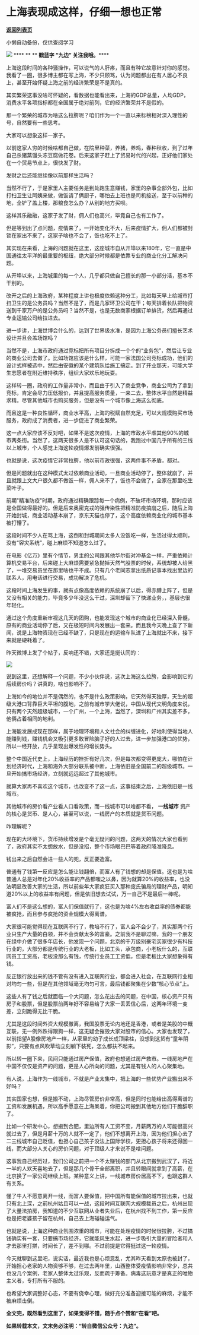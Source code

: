 # 上海表现成这样，仔细一想也正常

[**返回列表页**](/gzh/九边)

小懒自动备份，仅供查阅学习

******![](https://mmbiz.qpic.cn/mmbiz_gif/Lvm6UAoJibrP9JEWQRXR3swLXRYlFicicbg2q6gYPiapiaCkPr8GibxibGO0jcDe76cnAUJ3KBkCmyTIZBueDAOslJ0Zw/640?wx_fmt=gif)******
**** ** ** **戳蓝字 **“九边”** 关注我哦。******

  

上海这段时间的各种骚操作，可以说气的人肝疼，而且有种它故意针对你的感觉。我看了一圈，很多博主都在写上海，不少只顾骂，认为问题都出在有人居心不良上，甚至开始怀疑上海之前的经济繁荣是不是真的。

其实繁荣这事没啥可怀疑的，看数据也能看出来，上海的GDP总量，人均GDP，消费水平各项指标都在全国属于绝对前列，它的经济繁荣并不是假的。

那一个繁荣的城市为啥这么拉胯呢？咱们作为一个一直以来标榜相对深入理性的号，自然要有一些思考。

大家可以想象这样一家子。

以前这家人穷的时候啥都自己做，在院里种菜，养猪，养鸡，春种秋收，到了过年自己杀猪蒸馒头冻豆腐做花卷。后来这家子赶上了贸易时代的兴起，正好他们家处在一个贸易节点上，很快发了财。

发财之后还能继续像以前那样生活吗？

当然不行了，于是家里人主要任务是到处跑生意赚钱，家里的杂事全部外包，比如打扫卫生让阿姨来做，做饭请了俩厨子，哪怕去上班也是司机接送，至于以前种的地，全铲了盖上楼，那粮食怎么办？从别的地方买呗。

这样其乐融融，这家子发了财，佣人们也高兴，毕竟自己也有工作了。

但是等到出了点问题，疫情来了，一开始变化不大，后来疫情扩大，佣人们都被封锁在家出不来了，这家子啥也不会了，饭也吃不上了。

其实现在来看，上海的问题就在这里，这座城市自从开埠以来180年，它一直是中国通往太平洋的最重要的枢纽，绝大部分时候都是依靠专业的商业化分工解决问题。

从开埠以来，上海城里的每一个人，几乎都只做自己擅长的那一小部分活，基本不干别的。

改开之后的上海政府，某种程度上讲也极度依赖这种分工，比如每天早上给城市打扫卫生的是公务员吗？当然不是了，而是几家环卫公司在干；每天排着长队把物资送到千家万户的是公务员吗？当然不是，也是无数商家根据订单排货，然后再通过专业运输公司给拉进去。

进一步讲，上海世博会什么的，达到了世界级水准，是因为上海公务员们擅长艺术设计并且会盖场馆吗？

当然不是，上海市政府通过竞标把所有项目分拆成一个个的“业务包”，然后让专业的商业公司去做了。比如场馆应该是什么样，可能一家法国公司竞标成功，他们的设计式样被选中，然后由安徽的某个建筑队给施工搞定。到了开业那天，可能大学生志愿者在附近维持秩序，组织大家欢乐地玩耍。

这样转一圈，政府的工作量非常小，而且由于引入了商业竞争，商业公司为了拿到竞标，肯定会尽力压低报价，并且提高服务质量，一来二去，整体水平自然是精益求精。尽管其他城市也购买服务，但是没有一个城市像上海这么彻底。

而且这是一种良性循环，商业水平高，上海的税赋自然充足，可以大规模购买市场服务，政府成了消费者，进一步促进了商业繁荣。

这一点大家应该不反对吧，如果不是这次疫情，上海的市政水平虐其他90%的城市两条街。当然了，这两天很多人是不认可这句话的，我跑过中国几乎所有的三线以上城市，个人感觉上海这轮疫情爆发前确实很强。

也就是说，这次疫情它非常拉胯，他以前市政很强，这两件事不矛盾，都对。

但是问题就出在这种模式太过依赖商业活动，一旦商业活动停了，整体就崩了，并且就跟上文大户很久都不做饭一样，佣人来不了，饭也不会做了，全家在那里吃生菜叶子。

前期"精准防疫"时期，政府通过精确跟踪每一个病例，不破坏市场环境，那时应该是全国做得最好的。但是后来奥密克戎的强传染性把精准防疫搞崩之后，随后上海开始封城，商业活动基本崩了，京东天猫也停了，这个高度依赖商业化的城市基本被打懵了。

这段时间不少人在骂上海，这倒和封城期间太多人没饭吃一样，生活过得太顺利，没有“容灾系统”，碰上麻烦不知道怎么过了。

在电影《亿万》里有个情节，男主的公司跟其他华尔街对冲基金一样，严重依赖计算机交易平台，后来碰上大麻烦需要紧急抛掉天然气股票的时候，系统却被人给黑了，一堆交易员坐在那里啥也干不成。只有几个老同志拿出纸质记事本找出里边的联系人，用电话进行交易，成功解决了危机。

这段时间上海发生的事，就有点像高度依赖的系统崩了以后，得赤膊上阵了，但是又没有相关的能力，毕竟多少年没这么干过，深圳却留下了快递业务，，基层也很年轻化。

通过这个角度重新审视这几天的团购，也能发现这个城市的商业化已经深入骨髓，原有的商业活动停了后，又在极短时间内发展出一套来。而且我今天晚上查了下新闻，说是上海物资现在已经不缺了，只是现在的运输车队进了上海就出不来，接下来就是硬耗着了。

昨天微博上发了个帖子，反响还不错，大家还是挺认同的：

  

![](https://mmbiz.qpic.cn/mmbiz_png/INpibEpTBzYetzye7Uf9hMicSLT816SlkRxmAe34GvQVWpZnqX2iazCp9EAPCmLmDficrJWYrTWDclxexBLjia20vaw/640?wx_fmt=png)

  

说到这里，还想解释一个问题，不少小伙伴说，这次上海这么拉胯，会影响到它的后续房价吗？讲真的，啥也影响不了。

上海如今的地位并不是偶然的，也不是什么政策影响，它天然得天独厚，天生的超级大港口背靠巨大平坦的腹地，之前有城市学大佬说，中国从现代文明角度来说，只有两个天然超级城市，一个广州，一个上海，当然了，深圳和广州其实差不多，他俩占着相同的地利。

上海能发展成现在那样，属于地理环境和人文社会的纠缠进化，好地利使得当地人能赚到钱，赚钱机会又吸引更多敢冒险脑子好的人过去，进一步加强港口的优势，所以一经开放，几乎呈现出爆发性的增长势头。

整个中国近代史上，上海经历的挫折有好几次，但是每次都变得更庞大，哪怕在计划经济时代，上海和海外大部分联系被中断，上海依旧是全国前二的超级城市。一旦开始搞市场经济，立刻就远远超过了其他城市。

就算大家再不喜欢这个城市，也改变不了这一点，这事结束之后，上海依旧是一线城市。

其他城市的房价看产业看人口看政策，而一线城市可以啥都不看， **一线城市** 资产的核心是货币、是人心，甚至可以说，一线房产的本质就是货币问题。

咋理解呢？

现在的大环境下，货币持续增发是个毫无疑问的问题，这两天的情况大家也看到了，政府其实不太想放水，但是没招，整个市场眼巴巴等着政府降准降息。

钱出来之后自然会进一些人的兜，反正要造富。

普通有了钱第一反应是怎么能让钱翻倍，而富人有了钱想的却是保值。这也是为啥普通人总是对年化20%收益率的产品都嗤之以鼻，因为就算20%的收益率，也没法明显改善大家的生活，所以前些年大家疯狂买入那种庞氏骗局的理财产品，明知道20%以上的收益率有问题，但是依旧想去试试，万一自己不是最后一棒呢。

富人们不是这么想的，富人们保值就行了，这也是为啥4%左右收益率的债券都能被疯抢，而且参与疯抢的资金规模大得离谱。

大家很可能觉得现在互联网不行了，教培不行了，富人会不会少了，其实那两个行业只生产大量的白领，并不会贡献太多的富豪。之前我不是聊过嘛，我的一个朋友在绿中介做了很多年店长，他发现一个问题，北京的千万级别豪宅买家很少有科技行业的，大部分都是传统行业的大老板，比如工头，承包商，小老板什么的，互联网员工工资高，老板没那么有钱，传统行业员工工资低，但是老板比大家想象得有钱。

反正银行放出来的钱不管有没有进入互联网行业，都会进入社会，在互联网行业相对均匀一些，但是在其他领域毫无均匀可言，最后钱都聚集在少数“核心节点”上。

这些人有了钱之后就面临一个大问题，怎么花出去的问题，在中国，核心资产只有房子和股票，但是股票前两年好不容易给了大家一丢丢信心后，这两年环境一变差，立刻跪得无比干脆。

尤其是这段时间外资大规模撤离，我国股票无论内地还是香港，或者是美股的中概互联，无一例外跌得跟狗一样，这无疑会摧毁大家对股市的信心。大家也发现了，以前指望A股像房地产一样，从家里的幼子成长成顶梁柱，没想到这货有“童年阴影”，只要有点风吹草动立刻躺下装死，怎么都扶不起来。

所以转一圈下来，民间只能通过房产保值，政府也想通过房产救市。一线房地产在中国不仅仅是资产的问题，更是人心所向的问题，尤其是有钱人的人心聚集地。

有人说，上海作为一线城市，不就是产业太集中，把上海的一些优势产业搬出来不好吗？

其实国家也想，但是搬不动，上海尽管房价非常高，但是同时也能给出高得离谱的工资和发展机遇，所以高手愿意在上海呆着，你把公司搬到其他地方他们干脆辞职了。

比如一个研发中心，想搬到合肥，里边所有人工资不变，月薪两万的人可能很高兴就过去了，但是月薪十万的人就不一定了，他们不想离开上海，因为他们担心去了二三线城市自己贬值，也担心自己孩子没法上国际学校，更担心孩子将来还得回一线，而大部分人关心的房价问题，对于顶级人才来说不是啥问题。

这事我自己经历过，我们公司之前把一个不太赚钱的部门从北京搬到武汉了，将近一半的人欢天喜地去了，但是那几个骨干全部离职，并且转眼间就拿到了高薪，在北京换了一家公司继续上班。某种意义上讲，一线城市房价居高不下，也跟这群人有关系。

懂了牛人不愿意离开一线，而富人要保值，把中国所有能保值的城市拉出来，也就只有北上深，之前杭州姑且可以一战，这段时间互联网大规模裁员之后，杭州出现了大量法拍房，我知道的不少互联网从业者失业后，在杭州找不到工作，第一反应也是把老婆孩子留在杭州，自己去上海碰碰运气。

也就是说，上海这种商业氛围浓重的城市，可能在处理疫情的时候很拉胯，不过搞钱确实有一套，只要搞市场经济，它就能风生水起，进一步吸引大量的冒险者和人才去那里打拼，时间长了，差不到哪。不过前提是它得挺过这一轮疫情。

今天就聊到这里吧，说实话，最近我也是心烦意乱，尤其昨天看到太原也被封了，开始担心老家的人物资够不够，在过去两年里，山西整体受疫情影响非常少，总共也没几个案例，老家人整体太过乐观，反而疏于筹备。病毒这玩意才是真正的唯物主义者，专打所有不服的。

也希望大家调整好心态，不要有侥幸心理，做好充分准备迎接可能的麻烦，才能不被麻烦击倒。

**全文完，既然看到这里了，如果觉得不错，随手点个赞和“在看”吧。**

  

 **如果转载本文，文末务必注明：“转自微信公众号：九边”。**

